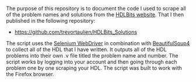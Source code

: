 The purpose of this repository is to document the code I used to scrape all of the problem names and solutions from the [HDLBits website](https://hdlbits.01xz.net/wiki/Main_Page). That I then published in the following repository:

* https://github.com/trevortaulien/HDLBits_Solutions

The script uses the [Selenium WebDriver](https://www.selenium.dev/documentation/webdriver/) in combination with [BeautifulSoup4](https://www.crummy.com/software/BeautifulSoup/bs4/doc/) to collect all of the HDL that I have written. It outputs all of the HDL problems into their own .v file titled the problem name and number. The script works by logging into your account and then going through each problem one by one scraping your HDL. The script was built to work with the Firefox browser.
 
